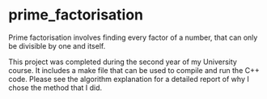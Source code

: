 # prime_factorisation
Prime factorisation involves finding every factor of a number, that can only be divisible by one and itself.

This project was completed during the second year of my University course. It includes a make file that can be used to compile and run the C++ code.
Please see the algorithm explanation for a detailed report of why I chose the method that I did.

